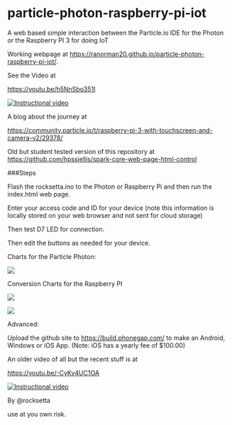 # particle-photon-raspberry-pi-iot
A web based simple interaction between the Particle.io IDE for the Photon or the Raspberry PI 3 for doing IoT 


Working webpage at https://ranorman20.github.io/particle-photon-raspberry-pi-iot/.




See the Video at 




https://youtu.be/h5NnSbo351I


[![Instructional video](http://img.youtube.com/vi/h5NnSbo351I/0.jpg)](https://youtu.be/h5NnSbo351I)






A blog about the journey at 

https://community.particle.io/t/raspberry-pi-3-with-touchscreen-and-camera-v2/29378/





Old but student tested version of this repository at https://github.com/hpssjellis/spark-core-web-page-html-control


###Steps


Flash the rocksetta.ino to the Photon or Raspberry Pi and then run the index.html web page.

Enter your access code and ID for your device (note this information is locally stored on your web browser and not sent for cloud storage)

Then test D7 LED for connection.


Then edit the buttons as needed for your device.



Charts for the Particle Photon:

![](photon-pins.png)

Conversion Charts for the Raspberry PI

![](chart-pi-photon.png)


![](chart.png)





Advanced:

Upload the github site to https://build.phonegap.com/ to make an Android, Windows or iOS App. (Note: iOS has a yearly fee of $100.00)





An older video of all but the recent stuff is at




https://youtu.be/-CyKv4UC1OA


[![Instructional video](http://img.youtube.com/vi/-CyKv4UC1OA/0.jpg)](https://youtu.be/-CyKv4UC1OA)






By @rocksetta

use at you own risk.

